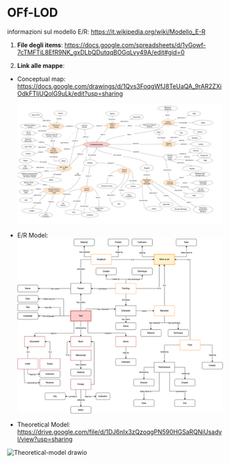 # OFf-LOD

informazioni sul modello E/R: https://it.wikipedia.org/wiki/Modello_E-R

1. **File degli items**: https://docs.google.com/spreadsheets/d/1yGowf-7cTMFTiL8EfR9NK_gxDLbQDutqqBOGqLvy49A/edit#gid=0 

2. **Link alle mappe**: 
  - Conceptual map: https://docs.google.com/drawings/d/1Qvs3FoqgWfJ8TeUaQA_9rAR2ZXiOdkFTljUQolG9uLk/edit?usp=sharing

    ![Conceptual map](https://github.com/Bianca-LM/off-lod/blob/140a126343948610852e80099a4f96dcd895f3d7/OFFLOD%20-%20Conceptual%20Model.png)

  - E/R Model: 
    ![E-R Model](Entity_relationship.drawio.png)
  
  - Theoretical Model: https://drive.google.com/file/d/1DJ6nIx3zQzoqgPN590HGSaRQNiUsadyl/view?usp=sharing 
  
![Theoretical-model drawio](https://user-images.githubusercontent.com/48963689/160686449-9ec796ef-d527-45d8-a590-81d554c61f50.png)
